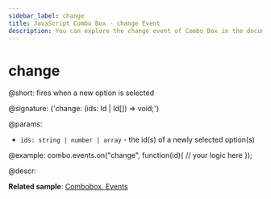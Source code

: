 ```yaml
---
sidebar_label: change
title: JavaScript Combo Box - change Event 
description: You can explore the change event of Combo Box in the documentation of the DHTMLX JavaScript UI library. Browse developer guides and API reference, try out code examples and live demos, and download a free 30-day evaluation version of DHTMLX Suite.
---
```


# change

@short: fires when a new option is selected

@signature: {'change: (ids: Id | Id[]) => void;'}

@params:
- `ids: string | number | array` - the id(s) of a newly selected option(s)

@example:
combo.events.on("change", function(id){
    // your logic here
});

@descr:

**Related sample**: [Combobox. Events](https://snippet.dhtmlx.com/n70eqx5l)
